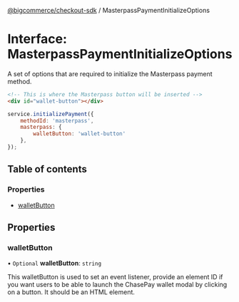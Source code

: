 [@bigcommerce/checkout-sdk](../README.md) / MasterpassPaymentInitializeOptions

# Interface: MasterpassPaymentInitializeOptions

A set of options that are required to initialize the Masterpass payment method.

```html
<!-- This is where the Masterpass button will be inserted -->
<div id="wallet-button"></div>
```

```js
service.initializePayment({
    methodId: 'masterpass',
    masterpass: {
        walletButton: 'wallet-button'
    },
});
```

## Table of contents

### Properties

- [walletButton](MasterpassPaymentInitializeOptions.md#walletbutton)

## Properties

### walletButton

• `Optional` **walletButton**: `string`

This walletButton is used to set an event listener, provide an element ID if you want
users to be able to launch the ChasePay wallet modal by clicking on a button.
It should be an HTML element.
